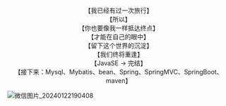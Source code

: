 <div align = "center">
        <span>【我已经有过一次旅行】</span><br/>
        <span>【所以】</span><br/>
        <span>【你也要像我一样抵达终点】</span><br/>
        <span>【才能在自己的眼中】</span><br/>
        <span>【留下这个世界的沉淀】</span><br/>
        <span>【我们终将重逢】</span><br/>
        <span>【JavaSE -> 完结】</span><br/>
        <span>【接下来：Mysql、Mybatis、bean、Spring、SpringMVC、SpringBoot、maven】</span><br/>
</div>

![微信图片_20240122190408](https://raw.githubusercontent.com/xiaopya/typora/master/Typora202401221909234.png)
